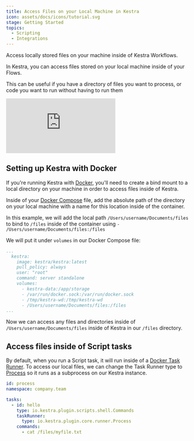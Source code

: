 ```yaml
---
title: Access Files on your Local Machine in Kestra
icon: assets/docs/icons/tutorial.svg
stage: Getting Started
topics:
  - Scripting
  - Integrations
---
```


Access locally stored files on your machine inside of Kestra Workflows.

In Kestra, you can access files stored on your local machine inside of your Flows. 

This can be useful if you have a directory of files you want to process, or code you want to run without having to run them 

<div class="video-container">
  <iframe src="https://www.youtube.com/embed/aWvUtbu8FAo?si=KTF7V7PrcjR_fBuY" title="YouTube video player" frameborder="0" allow="accelerometer; autoplay; clipboard-write; encrypted-media; gyroscope; picture-in-picture; web-share" referrerpolicy="strict-origin-when-cross-origin" allowfullscreen></iframe>
</div>

## Setting up Kestra with Docker

If you're running Kestra with [Docker](../02.installation/02.docker.md), you'll need to create a bind mount to a local directory on your machine in order to access files inside of Kestra.

Inside of your [Docker Compose](../02.installation/03.docker-compose.md) file, add the absolute path of the directory on your local machine with a name for this location inside of the container. 

In this example, we will add the local path `/Users/username/Documents/files` to bind to `/files` inside of the container using `- /Users/username/Documents/files:/files`

We will put it under `volumes` in our Docker Compose file:
```yaml
...
  kestra:
    image: kestra/kestra:latest
    pull_policy: always
    user: "root"
    command: server standalone
    volumes:
      - kestra-data:/app/storage
      - /var/run/docker.sock:/var/run/docker.sock
      - /tmp/kestra-wd:/tmp/kestra-wd
      - /Users/username/Documents/files:/files
...
```

Now we can access any files and directories inside of `/Users/username/Documents/files` inside of Kestra in our `/files` directory.

## Access files inside of Script tasks

By default, when you run a Script task, it will run inside of a [Docker Task Runner](../task-runners/04.types/02.docker-task-runner.md). 
To access our local files, we can change the Task Runner type to [Process](../task-runners/04.types/01.process-task-runner.md) so it runs as a subprocess on our Kestra instance.

```yaml
id: process
namespace: company.team

tasks:
  - id: hello
    type: io.kestra.plugin.scripts.shell.Commands
    taskRunner:
      type: io.kestra.plugin.core.runner.Process
    commands:
      - cat /files/myfile.txt
```
